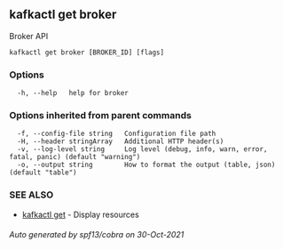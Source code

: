 ## kafkactl get broker

Broker API

```
kafkactl get broker [BROKER_ID] [flags]
```

### Options

```
  -h, --help   help for broker
```

### Options inherited from parent commands

```
  -f, --config-file string   Configuration file path
  -H, --header stringArray   Additional HTTP header(s)
  -v, --log-level string     Log level (debug, info, warn, error, fatal, panic) (default "warning")
  -o, --output string        How to format the output (table, json) (default "table")
```

### SEE ALSO

* [kafkactl get](kafkactl_get.md)	 - Display resources

###### Auto generated by spf13/cobra on 30-Oct-2021
